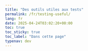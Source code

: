 ```yaml
---
title: "Des outils utiles aux tests"
permalink: /fr/testing-useful/
lang: fr
date: 2025-04-24T03:02:20+00:00
toc: true
toc_sticky: true
toc_label: "Dans cette page"
typenav: dev
---
```


